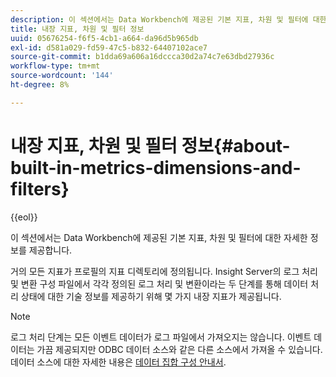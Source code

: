 ```yaml
---
description: 이 섹션에서는 Data Workbench에 제공된 기본 지표, 차원 및 필터에 대한 자세한 정보를 제공합니다.
title: 내장 지표, 차원 및 필터 정보
uuid: 05676254-f6f5-4cb1-a664-da96d5b965db
exl-id: d581a029-fd59-47c5-b832-64407102ace7
source-git-commit: b1dda69a606a16dccca30d2a74c7e63dbd27936c
workflow-type: tm+mt
source-wordcount: '144'
ht-degree: 8%

---
```


# 내장 지표, 차원 및 필터 정보{#about-built-in-metrics-dimensions-and-filters}

{{eol}}

이 섹션에서는 Data Workbench에 제공된 기본 지표, 차원 및 필터에 대한 자세한 정보를 제공합니다.

거의 모든 지표가 프로필의 지표 디렉토리에 정의됩니다. Insight Server의 로그 처리 및 변환 구성 파일에서 각각 정의된 로그 처리 및 변환이라는 두 단계를 통해 데이터 처리 상태에 대한 기술 정보를 제공하기 위해 몇 가지 내장 지표가 제공됩니다.

>[!NOTE]
>
>로그 처리 단계는 모든 이벤트 데이터가 로그 파일에서 가져오지는 않습니다. 이벤트 데이터는 가끔 제공되지만 ODBC 데이터 소스와 같은 다른 소스에서 가져올 수 있습니다. 데이터 소스에 대한 자세한 내용은 [데이터 집합 구성 안내서](https://experienceleague.adobe.com/docs/data-workbench/using/dataset/c-dataset-constr.html).
